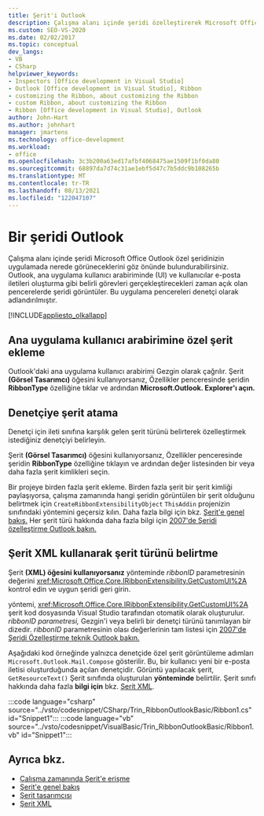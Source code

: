 ```yaml
---
title: Şerit'i Outlook
description: Çalışma alanı içinde şeridi özelleştirerek Microsoft Office Outlook özel şeridinizin uygulamada nerede görüneceklerini göz önünde bulundurabilirsiniz.
ms.custom: SEO-VS-2020
ms.date: 02/02/2017
ms.topic: conceptual
dev_langs:
- VB
- CSharp
helpviewer_keywords:
- Inspectors [Office development in Visual Studio]
- Outlook [Office development in Visual Studio], Ribbon
- customizing the Ribbon, about customizing the Ribbon
- custom Ribbon, about customizing the Ribbon
- Ribbon [Office development in Visual Studio], Outlook
author: John-Hart
ms.author: johnhart
manager: jmartens
ms.technology: office-development
ms.workload:
- office
ms.openlocfilehash: 3c3b200a63ed17afbf4068475ae1509f1bf0da80
ms.sourcegitcommit: 68897da7d74c31ae1ebf5d47c7b5ddc9b108265b
ms.translationtype: MT
ms.contentlocale: tr-TR
ms.lasthandoff: 08/13/2021
ms.locfileid: "122047107"
---
```

# <a name="customize-a-ribbon-for-outlook"></a>Bir şeridi Outlook
  Çalışma alanı içinde şeridi Microsoft Office Outlook özel şeridinizin uygulamada nerede görüneceklerini göz önünde bulundurabilirsiniz. Outlook, ana uygulama kullanıcı arabiriminde (UI) ve kullanıcılar e-posta iletileri oluşturma gibi belirli görevleri gerçekleştirecekleri zaman açık olan pencerelerde şeridi görüntüler. Bu uygulama pencereleri denetçi olarak adlandırılmıştır.

 [!INCLUDE[appliesto_olkallapp](../vsto/includes/appliesto-olkallapp-md.md)]

## <a name="add-a-custom-ribbon-to-the-main-application-ui"></a>Ana uygulama kullanıcı arabirimine özel şerit ekleme
 Outlook'daki ana uygulama kullanıcı arabirimi Gezgin olarak çağrılır. Şerit **(Görsel Tasarımcı)** öğesini kullanıyorsanız, Özellikler penceresinde şeridin **RibbonType** özelliğine tıklar ve  ardından **Microsoft.Outlook. Explorer'ı açın.**

## <a name="assign-a-ribbon-to-an-inspector"></a>Denetçiye şerit atama
 Denetçi için ileti sınıfına karşılık gelen şerit türünü belirterek özelleştirmek istediğiniz denetçiyi belirleyin.

 Şerit **(Görsel Tasarımcı)** öğesini kullanıyorsanız, Özellikler penceresinde şeridin  **RibbonType** özelliğine tıklayın ve ardından değer listesinden bir veya daha fazla şerit kimlikleri seçin.

 Bir projeye birden fazla şerit ekleme. Birden fazla şerit bir şerit kimliği paylaşıyorsa, çalışma zamanında hangi şeridin görüntülen bir şerit olduğunu belirtmek için `CreateRibbonExtensibilityObject` `ThisAddin` projenizin sınıfındaki yöntemini geçersiz kılın. Daha fazla bilgi için bkz. [Şerit'e genel bakış.](../vsto/ribbon-overview.md) Her şerit türü hakkında daha fazla bilgi için [2007'de Şeridi özelleştirme Outlook bakın.](/previous-versions/office/developer/office-2007/bb226712(v=office.12))

## <a name="specify-the-ribbon-type-by-using-ribbon-xml"></a>Şerit XML kullanarak şerit türünü belirtme
 Şerit **(XML) öğesini kullanıyorsanız** yönteminde *ribbonID* parametresinin değerini <xref:Microsoft.Office.Core.IRibbonExtensibility.GetCustomUI%2A> kontrol edin ve uygun şeridi geri girin.

 yöntemi, <xref:Microsoft.Office.Core.IRibbonExtensibility.GetCustomUI%2A> şerit kod dosyasında Visual Studio tarafından otomatik olarak oluşturulur. *ribbonID parametresi,* Gezgin'i veya belirli bir denetçi türünü tanımlayan bir dizedir. *ribbonID* parametresinin olası değerlerinin tam listesi için [2007'de Şeridi Özelleştirme teknik Outlook bakın.](/previous-versions/office/developer/office-2007/bb226712(v=office.12))

 Aşağıdaki kod örneğinde yalnızca denetçide özel şerit görüntüleme adımları `Microsoft.Outlook.Mail.Compose` gösterilir. Bu, bir kullanıcı yeni bir e-posta iletisi oluşturduğunda açılan denetçidir. Görüntü yapılacak şerit, `GetResourceText()` Şerit sınıfında oluşturulan **yönteminde** belirtilir. Şerit sınıfı hakkında daha fazla **bilgi için** bkz. [Şerit XML](../vsto/ribbon-xml.md).

 :::code language="csharp" source="../vsto/codesnippet/CSharp/Trin_RibbonOutlookBasic/Ribbon1.cs" id="Snippet1":::
 :::code language="vb" source="../vsto/codesnippet/VisualBasic/Trin_RibbonOutlookBasic/Ribbon1.vb" id="Snippet1":::

## <a name="see-also"></a>Ayrıca bkz.
- [Çalışma zamanında Şerit'e erişme](../vsto/accessing-the-ribbon-at-run-time.md)
- [Şerit'e genel bakış](../vsto/ribbon-overview.md)
- [Şerit tasarımcısı](../vsto/ribbon-designer.md)
- [Şerit XML](../vsto/ribbon-xml.md)
